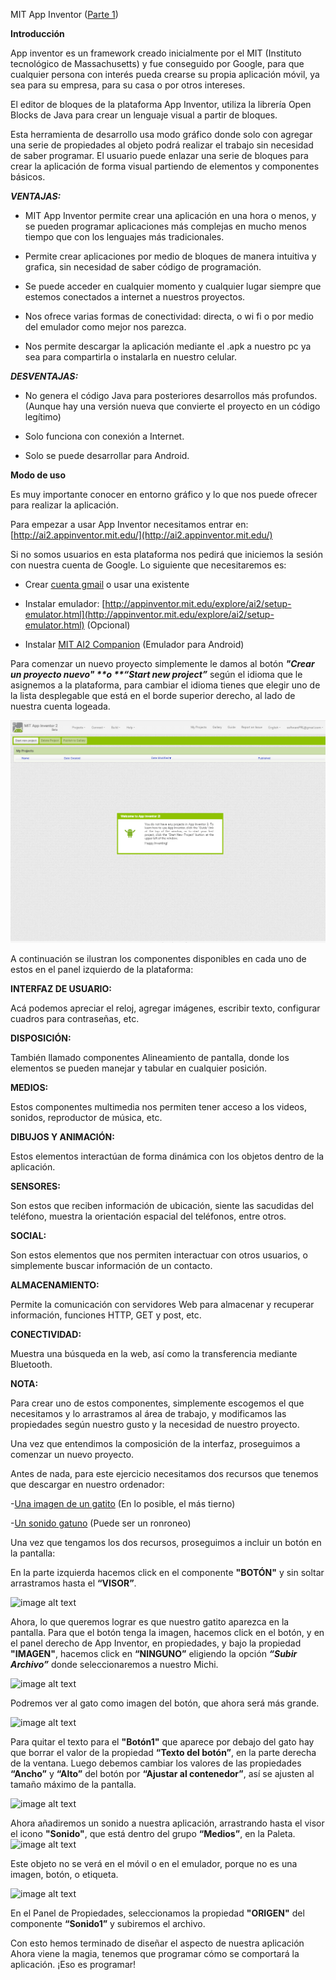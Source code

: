 MIT App Inventor ([Parte 1](https://www.youtube.com/watch?v=Elv0T-g9cKg))

**Introducción**

App inventor es un framework creado inicialmente por el MIT (Instituto tecnológico de Massachusetts) y fue conseguido por Google, para que cualquier persona con interés pueda crearse su propia aplicación móvil, ya sea para su empresa, para su casa o por otros intereses.

El editor de bloques de la plataforma App Inventor, utiliza la librería Open Blocks de Java para crear un lenguaje visual a partir de bloques.

Esta herramienta de desarrollo usa modo gráfico donde solo con agregar una serie de propiedades al objeto podrá realizar el trabajo sin necesidad de saber programar. El usuario puede enlazar una serie de bloques para crear la aplicación de forma visual partiendo de elementos  y componentes básicos.

**_VENTAJAS:_**

* MIT App Inventor permite crear una aplicación en una hora o menos, y se pueden programar aplicaciones más complejas en mucho menos tiempo que con los lenguajes más tradicionales.

* Permite crear aplicaciones por medio de bloques de manera intuitiva y grafica, sin necesidad de saber código de programación.

* Se puede acceder en cualquier momento y cualquier lugar siempre que estemos conectados a internet a nuestros proyectos.

* Nos ofrece varias formas de conectividad: directa, o wi fi o por medio del emulador como mejor nos parezca.

* Nos permite descargar la aplicación mediante el .apk a nuestro pc ya sea para compartirla o instalarla en nuestro celular.

**_DESVENTAJAS:_**

* No genera el código Java para posteriores desarrollos más profundos. (Aunque hay una versión nueva que convierte el proyecto en un código legítimo)

* Solo funciona con conexión a Internet.

* Solo se puede desarrollar para Android.

**Modo de uso**

Es muy importante conocer en entorno gráfico y lo que nos puede ofrecer para realizar la aplicación.

Para empezar a usar App Inventor necesitamos entrar en: [http://ai2.appinventor.mit.edu/](http://ai2.appinventor.mit.edu/)

Si no somos usuarios en esta plataforma nos pedirá que iniciemos la sesión con nuestra cuenta de Google. Lo siguiente que necesitaremos es:

* Crear [cuenta gmail](https://www.google.com.ar/url?sa=t&rct=j&q=&esrc=s&source=web&cd=2&cad=rja&uact=8&ved=0ahUKEwj_7pfH_p3XAhWBkZAKHekQD_kQFgg8MAE&url=https%3A%2F%2Faccounts.google.com%2FSignUp%3Fhl%3Des-419&usg=AOvVaw00bvx3A4QNpzAjmi7Nhs_f) o usar una existente

* Instalar emulador: [http://appinventor.mit.edu/explore/ai2/setup-emulator.html](http://appinventor.mit.edu/explore/ai2/setup-emulator.html) (Opcional)

* Instalar [MIT AI2 Companion](https://play.google.com/store/apps/details?id=edu.mit.appinventor.aicompanion3&hl=es_419) (Emulador para Android)

Para comenzar un nuevo proyecto simplemente le damos al botón **_"Crear un proyecto nuevo" _**o **_“Start new project”_** según el idioma que le asignemos a la plataforma, para cambiar el idioma tienes que elegir uno de la lista desplegable que está en el borde superior derecho, al lado de nuestra cuenta logeada.

![image alt text](image_0.png)

A continuación se ilustran los componentes disponibles en cada uno de estos en el panel izquierdo de la plataforma:

**INTERFAZ DE USUARIO:**

Acá podemos apreciar el reloj, agregar imágenes, escribir texto, configurar cuadros para contraseñas, etc.

**DISPOSICIÓN:**

También llamado componentes Alineamiento de pantalla, donde los elementos se pueden manejar y tabular en cualquier posición.

**MEDIOS:**

Estos componentes multimedia nos permiten tener acceso a los videos, sonidos, reproductor de música, etc.

**DIBUJOS Y ANIMACIÓN:**

Estos elementos interactúan de forma dinámica con los objetos dentro de la aplicación.

**SENSORES:**

Son estos que reciben información de ubicación, siente las sacudidas del teléfono, muestra la orientación espacial del teléfonos, entre otros.

**SOCIAL:**

Son estos elementos que nos permiten interactuar con otros usuarios, o simplemente buscar información de un contacto.

**ALMACENAMIENTO:**

Permite la comunicación con servidores Web para almacenar y recuperar información, funciones HTTP, GET y post, etc.

**CONECTIVIDAD:**

Muestra una búsqueda en la web, así como la transferencia mediante Bluetooth.

**NOTA:**

Para crear uno de estos componentes, simplemente escogemos el que necesitamos y lo arrastramos al área de trabajo, y modificamos las propiedades según nuestro gusto y la necesidad de nuestro proyecto.

Una vez que entendimos la composición de la interfaz, proseguimos a comenzar un nuevo proyecto.

Antes de nada, para este ejercicio necesitamos dos recursos que tenemos que descargar en nuestro ordenador:

-[Una imagen de un gatito](https://www.google.com.ar/search?q=Gatito&client=firefox-b-ab&dcr=0&source=lnms&tbm=isch&sa=X&ved=0ahUKEwiukpLhgp7XAhWIHJAKHQhvCv4Q_AUICigB&biw=1366&bih=643) (En lo posible, el más tierno)

-[Un sonido gatuno](http://www.sonidosmp3gratis.com/sounds/animals021.mp3) (Puede ser un ronroneo)

Una vez que tengamos los dos recursos, proseguimos a incluir un botón en la pantalla:

En la parte izquierda hacemos click en el componente **"BOTÓN"** y sin soltar arrastramos hasta el **“VISOR”**.

![image alt text](image_1.png)

Ahora, lo que queremos lograr es que nuestro gatito aparezca en la pantalla. Para que el botón tenga la imagen, hacemos click en el botón, y en el panel derecho de App Inventor, en propiedades, y bajo la propiedad **"IMAGEN"**, hacemos click en **“NINGUNO”** eligiendo la opción **_“Subir Archivo”_** donde seleccionaremos a nuestro Michi.

![image alt text](image_2.jpg)

Podremos ver al gato como imagen del botón, que ahora será más grande.

![image alt text](image_3.jpg)

Para quitar el texto para el **"Botón1"** que aparece por debajo del gato hay que borrar el valor de la propiedad **“Texto del botón”**, en la parte derecha de la ventana. Luego debemos cambiar los valores de las propiedades **“Ancho”** y **“Alto”** del botón por **“Ajustar al contenedor”**, así se ajusten al tamaño máximo de la pantalla.

![image alt text](image_4.png)

Ahora añadiremos un sonido a nuestra aplicación, arrastrando hasta el visor el icono **"Sonido"**, que está dentro del grupo **“Medios”**, en la Paleta.![image alt text](image_5.png)

Este objeto no se verá en el móvil o en el emulador, porque no es una imagen, botón, o etiqueta.

![image alt text](image_6.png)

En el Panel de Propiedades, seleccionamos la propiedad **"ORIGEN"** del componente **“Sonido1”** y subiremos el archivo.

Con esto hemos terminado de diseñar el aspecto de nuestra aplicación Ahora viene la magia, tenemos que programar cómo se comportará la aplicación. ¡Eso es programar!
